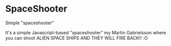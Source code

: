 # SpaceShooter
Simple "spaceshooter"

It's a simple Javascript-based "spaceshooter" my Martin Gabrielsson where you can shoot ALIEN SPACE SHIPS AND THEY WILL FIRE BACK!! :O
